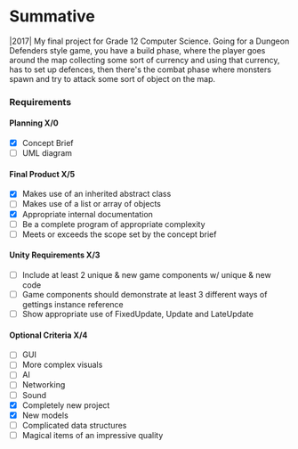 # Summative
|2017| My final project for Grade 12 Computer Science. Going for a Dungeon Defenders style game, you have a build phase, 
where the player goes around the map collecting some sort of currency and using that currency, has to set up defences, then
there's the combat phase where monsters spawn and try to attack some sort of object on the map.

### Requirements
#### Planning X/0
- [x] Concept Brief
- [ ] UML diagram 

#### Final Product X/5
- [x] Makes use of an inherited abstract class
- [ ] Makes use of a list or array of objects
- [x] Appropriate internal documentation
- [ ] Be a complete program of appropriate complexity
- [ ] Meets or exceeds the scope set by the concept brief

#### Unity Requirements X/3
- [ ] Include at least 2 unique & new game components w/ unique & new code
- [ ] Game components should demonstrate at least 3 different ways of gettings instance reference
- [ ] Show appropriate use of FixedUpdate, Update and LateUpdate

#### Optional Criteria X/4
- [ ] GUI
- [ ] More complex visuals
- [ ] AI
- [ ] Networking
- [ ] Sound
- [x] Completely new project
- [x] New models
- [ ] Complicated data structures
- [ ] Magical items of an impressive quality
